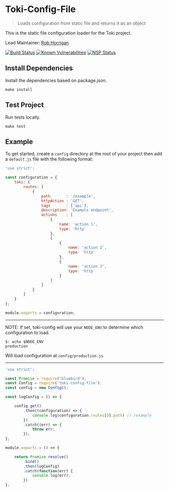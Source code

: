 # Toki-Config-File <!-- Repo Name -->
> Loads configuration from static file and returns it as an object <!-- Repo Brief Description -->

<!-- Long Description -->
This is the static file configuration loader for the Toki project.

<!-- Maintainer (Hint, probably you) -->
Lead Maintainer: [Rob Horrigan](https://github.com/robhorrigan)

<!-- Badges Go Here -->

<!-- Build Status from Travis --><!-- Security Scan from Snyk.io --><!-- Security Scan from NSP -->
[![Build Status](https://travis-ci.org/xogroup/toki-config-file.svg?branch=master)](https://travis-ci.org/xogroup/toki-config-file)
[![Known Vulnerabilities](https://snyk.io/test/github/xogroup/toki-config-file/badge.svg)](https://snyk.io/test/github/xogroup/toki-config-file)
[![NSP Status](https://nodesecurity.io/orgs/xo-group/projects/f49cc4e1-50db-40b1-9d18-b7a84b7f41eb/badge)](https://nodesecurity.io/orgs/xo-group/projects/f49cc4e1-50db-40b1-9d18-b7a84b7f41eb)

<!-- End Badges -->
<!-- Quick Example -->
## Install Dependencies
Install the dependencies based on package.json.
```Text
make install
```

## Test Project
Run tests locally.
```Text
make test
```

## Example
To get started, create a `config` directory at the root of your project then add
a `default.js` file with the following format:

```Javascript
'use strict';

const configuration = {
    toki: {
        routes: [
            {
                path       : '/example',
                httpAction : 'GET',
                tags       : ['api'],
                description: 'Example endpoint',
                actions    : [
                    {
                        name: 'action 1',
                        type: 'http'
                    },
                    [
                        {
                            name: 'action 2',
                            type: 'http'
                        },
                        {
                            name: 'action 3',
                            type: 'http'
                        }
                    ]
                ]
            }
        ]
    }
};

module.exports = configuration;
```

***

NOTE: If set, toki-config will use your `NODE_ENV` to determine which configuration to load.
```
$: echo $NODE_ENV
production
```
Will load configuration at `config/production.js`

***

```Javascript
'use strict';

const Promise = require('bluebird');
const Config = require('toki-config-file');
const config = new Config();

const logConfig = () => {

    config.get()
        .then((configuration) => {
            console.log(configuration.routes[0].path) // /example
        })
        .catch((err) => {
            throw err;
        });
};

module.exports = () => {

    return Promise.resolve()
        .bind()
        .then(logConfig)
        .catch(function(err) {
            console.log(err);
        })
};
```

<!-- Customize this if needed -->
<!-- Anything Else (Sponsors, Links, Etc) -->

